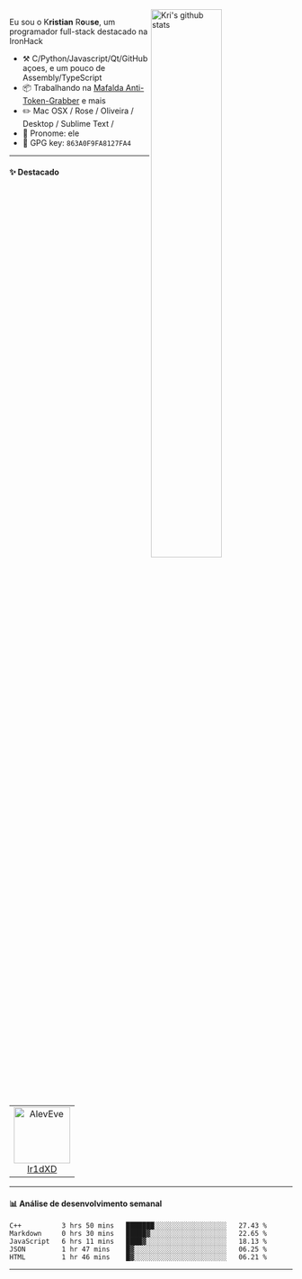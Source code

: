 <img align="right" alt="Kri's github stats" width="50%" src="https://github-readme-stats.vercel.app/api?username=kristianrose&show_icons=true">

Eu sou o K**ristian** R**o**u**se**, um programador full-stack destacado na IronHack

-   :hammer_and_pick: C/Python/Javascript/Qt/GitHub açoes, e um pouco de Assembly/TypeScript
-   :package: Trabalhando na [Mafalda Anti-Token-Grabber](https://github.com/kristianrose) e mais
-   :pencil2: Mac OSX / Rose / Oliveira / Desktop / Sublime Text / 
-   :man: Pronome: ele
-   :key: GPG key: `863A0F9FA8127FA4`

---

#### :sparkles: Destacado


<table>
  <tr>
    <td align="center">
      <a href="https://github.com/AlevEve">
        <img src="https://avatars.githubusercontent.com/u/74690952?s=460&u=590e01854483c64110e0961a65cfac034768ac7f&v=4" width="100px;" alt="AlevEve"/>
      </a>
      <br />
      <a href="https://github.com/AlevEve">Ir1dXD</a>
    </td>
   
</table>


---

#### :bar_chart: Análise de desenvolvimento semanal


```text
C++          3 hrs 50 mins   ███████░░░░░░░░░░░░░░░░░░   27.43 % 
Markdown     0 hrs 30 mins   █████▓░░░░░░░░░░░░░░░░░░░   22.65 % 
JavaScript   6 hrs 11 mins   ████▓░░░░░░░░░░░░░░░░░░░░   18.13 % 
JSON         1 hr 47 mins    █▓░░░░░░░░░░░░░░░░░░░░░░░   06.25 % 
HTML         1 hr 46 mins    █▓░░░░░░░░░░░░░░░░░░░░░░░   06.21 % 
```


---

